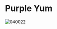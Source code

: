 # Purple Yum

![040022](https://user-images.githubusercontent.com/50277379/139855894-d6536842-fcbd-4340-bbba-26d0f0cfc9bf.jpg)
